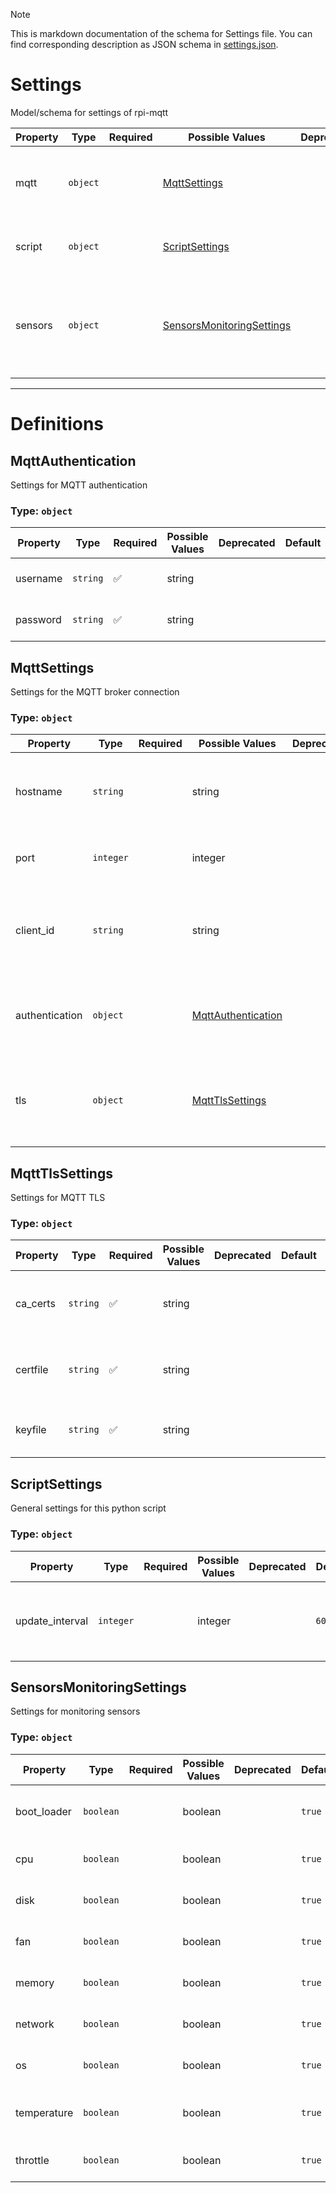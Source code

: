 > [!NOTE]
> This is markdown documentation of the schema for Settings file. You can find corresponding description as
> JSON schema in [settings.json](settings.json).

# Settings

Model/schema for settings of rpi-mqtt

| Property | Type | Required | Possible Values | Deprecated | Default | Description | Examples
| -------- | ---- | -------- | --------------- | ---------- | ------- | ----------- | --------
| mqtt | `object` |  | [MqttSettings](#mqttsettings)|  | `{"hostname": "127.0.0.1", "port": 1883, "client_id": "rpi-mqtt", "authentication": null, "tls": null}` | Settings for the MQTT broker connection | |
| script | `object` |  | [ScriptSettings](#scriptsettings)|  | `{"update_interval": 60}` | General settings for this python script | |
| sensors | `object` |  | [SensorsMonitoringSettings](#sensorsmonitoringsettings)|  | `{"boot_loader": true, "cpu": true, "disk": true, "fan": true, "memory": true, "network": true, "os": true, "temperature": true, "throttle": true}` | Settings for monitoring sensors | |


---

# Definitions



## MqttAuthentication

Settings for MQTT authentication

### Type: `object`

| Property | Type | Required | Possible Values | Deprecated | Default | Description | Examples
| -------- | ---- | -------- | --------------- | ---------- | ------- | ----------- | --------
| username | `string` | ✅ | string|  |  | The MQTT authentication username | |
| password | `string` | ✅ | string|  |  | The MQTT authentication password | |


## MqttSettings

Settings for the MQTT broker connection

### Type: `object`

| Property | Type | Required | Possible Values | Deprecated | Default | Description | Examples
| -------- | ---- | -------- | --------------- | ---------- | ------- | ----------- | --------
| hostname | `string` |  | string|  | `"127.0.0.1"` | The hostname or IP address of the MQTT broker to connect to | |
| port | `integer` |  | integer|  | `1883` | The TCP port the MQTT broker is listening on | |
| client_id | `string` |  | string|  | `"rpi-mqtt"` | The ID of this python program to use when connecting to the MQTT broker | |
| authentication | `object` |  | [MqttAuthentication](#mqttauthentication)|  |  | The MQTT broker authentication credentials, if required by the broker | |
| tls | `object` |  | [MqttTlsSettings](#mqtttlssettings)|  |  | The TLS for encrypted connection to the MQTT broker, if supporter by broker | |


## MqttTlsSettings

Settings for MQTT TLS

### Type: `object`

| Property | Type | Required | Possible Values | Deprecated | Default | Description | Examples
| -------- | ---- | -------- | --------------- | ---------- | ------- | ----------- | --------
| ca_certs | `string` | ✅ | string|  |  | Path to the CA Certificate file to verify host | |
| certfile | `string` | ✅ | string|  |  | Path to the PEM encoded client certificate | |
| keyfile | `string` | ✅ | string|  |  | Path to the PEM encoded private key | |


## ScriptSettings

General settings for this python script

### Type: `object`

| Property | Type | Required | Possible Values | Deprecated | Default | Description | Examples
| -------- | ---- | -------- | --------------- | ---------- | ------- | ----------- | --------
| update_interval | `integer` |  | integer|  | `60` | The interval to update sensor data to the MQTT broker | |


## SensorsMonitoringSettings

Settings for monitoring sensors

### Type: `object`

| Property | Type | Required | Possible Values | Deprecated | Default | Description | Examples
| -------- | ---- | -------- | --------------- | ---------- | ------- | ----------- | --------
| boot_loader | `boolean` |  | boolean|  | `true` | Enable monitoring of the boot loader | |
| cpu | `boolean` |  | boolean|  | `true` | Enable monitoring of the CPU | |
| disk | `boolean` |  | boolean|  | `true` | Enable monitoring of the disk | |
| fan | `boolean` |  | boolean|  | `true` | Enable monitoring of the fan | |
| memory | `boolean` |  | boolean|  | `true` | Enable monitoring of the memory | |
| network | `boolean` |  | boolean|  | `true` | Enable monitoring of the network | |
| os | `boolean` |  | boolean|  | `true` | Enable monitoring of the os | |
| temperature | `boolean` |  | boolean|  | `true` | Enable monitoring of the temperatures | |
| throttle | `boolean` |  | boolean|  | `true` | Enable monitoring of the throttling | |
